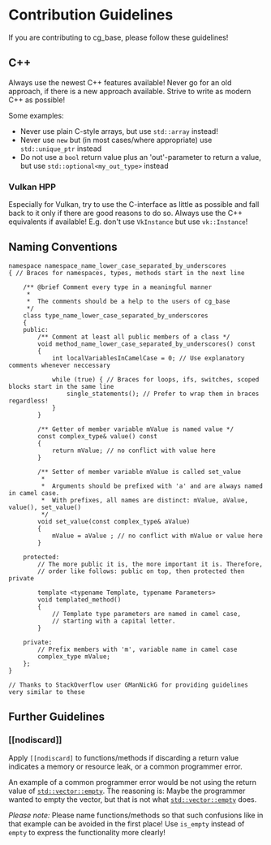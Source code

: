 # Contribution Guidelines

If you are contributing to cg_base, please follow these guidelines!

## C++

Always use the newest C++ features available! Never go for an old approach, if there is a new approach available.
Strive to write as modern C++ as possible!

Some examples:
* Never use plain C-style arrays, but use `std::array` instead!
* Never use `new` but (in most cases/where appropriate) use `std::unique_ptr` instead
* Do not use a `bool` return value plus an 'out'-parameter to return a value, but use `std::optional<my_out_type>` instead

### Vulkan HPP

Especially for Vulkan, try to use the C-interface as little as possible and fall back to it only if there are good reasons to do so. Always use the C++ equivalents if available! E.g. don't use `VkInstance` but use `vk::Instance`!

## Naming Conventions

```
namespace namespace_name_lower_case_separated_by_underscores
{ // Braces for namespaces, types, methods start in the next line

    /** @brief Comment every type in a meaningful manner
     *	
     *	The comments should be a help to the users of cg_base
     */
    class type_name_lower_case_separated_by_underscores
    { 
    public:
        /** Comment at least all public members of a class */
        void method_name_lower_case_separated_by_underscores() const
        {
            int localVariablesInCamelCase = 0; // Use explanatory comments whenever neccessary

            while (true) { // Braces for loops, ifs, switches, scoped blocks start in the same line
                single_statements(); // Prefer to wrap them in braces regardless!
            }
        }

        /** Getter of member variable mValue is named value */
        const complex_type& value() const
        {
            return mValue; // no conflict with value here
        }

        /** Setter of member variable mValue is called set_value 
         *
         *  Arguments should be prefixed with 'a' and are always named in camel case.
         *  With prefixes, all names are distinct: mValue, aValue, value(), set_value()
         */
        void set_value(const complex_type& aValue)
        {
            mValue = aValue ; // no conflict with mValue or value here
        }

    protected:
        // The more public it is, the more important it is. Therefore,
        // order like follows: public on top, then protected then private

        template <typename Template, typename Parameters>
        void templated_method()
        {
            // Template type parameters are named in camel case,
            // starting with a capital letter.
        }

    private:
        // Prefix members with 'm', variable name in camel case
        complex_type mValue;
    };
}

// Thanks to StackOverflow user GManNickG for providing guidelines very similar to these
```

## Further Guidelines

### [[nodiscard]]

Apply ``[[nodiscard]`` to functions/methods if discarding a return value indicates a memory or resource leak, or a common programmer error.

An example of a common programmer error would be not using the return value of [`std::vector::empty`](https://en.cppreference.com/w/cpp/container/vector/empty). The reasoning is: Maybe the programmer wanted to empty the vector, but that is not what [`std::vector::empty`](https://en.cppreference.com/w/cpp/container/vector/empty) does.

_Please note:_ Please name functions/methods so that such confusions like in that example can be avoided in the first place! Use `is_empty` instead of `empty` to express the functionality more clearly!
